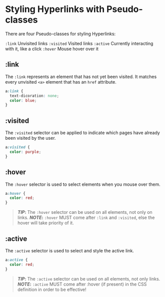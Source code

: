# Styling Hyperlinks with Pseudo-classes

There are four Pseudo-classes for styling Hyperlinks:

`:link` Unvisited links
`:visited` Visited links
`:active` Currently interacting with it, like a click
`:hover` Mouse hover over it

## :link

The `:link` represents an element that has not yet been visited. It matches every unvisited `<a>` element that has an `href` attribute.

```css
a:link {
  text-dicoration: none;
  color: blue;
}
```

## :visited

The `:visited` selector can be applied to indicate which pages have already been visited by the user.

```css
a:visited {
  color: purple;
}
```

## :hover

The `:hover` selector is used to select elements when you mouse over them.

```css
a:hover {
  color: red;
}
```

> **_TIP_:** The `:hover` selector can be used on all elements, not only on links.
> **_NOTE_:** `:hover` MUST come after `:link` and `:visited`, else the hover will take priority of it.

## :active

The `:active` selector is used to select and style the active link.

```css
a:active {
  color: red;
}
```

> **_TIP_:** The `:active` selector can be used on all elements, not only links.
> **_NOTE_:** `:active` MUST come after :hover (if present) in the CSS definition in order to be effective!
